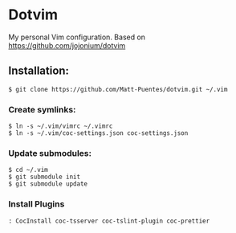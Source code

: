 # Dotvim

My personal Vim configuration.
Based on https://github.com/jojonium/dotvim

## Installation:

```
$ git clone https://github.com/Matt-Puentes/dotvim.git ~/.vim
```

### Create symlinks:

```
$ ln -s ~/.vim/vimrc ~/.vimrc
$ ln -s ~/.vim/coc-settings.json coc-settings.json
```

### Update submodules:

```
$ cd ~/.vim
$ git submodule init
$ git submodule update
```

### Install Plugins

```
: CocInstall coc-tsserver coc-tslint-plugin coc-prettier
```
